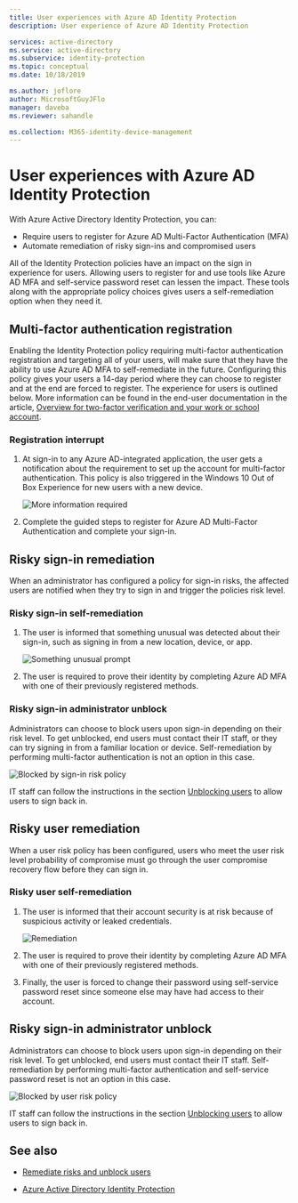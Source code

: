 ```yaml
---
title: User experiences with Azure AD Identity Protection
description: User experience of Azure AD Identity Protection

services: active-directory
ms.service: active-directory
ms.subservice: identity-protection
ms.topic: conceptual
ms.date: 10/18/2019

ms.author: joflore
author: MicrosoftGuyJFlo
manager: daveba
ms.reviewer: sahandle

ms.collection: M365-identity-device-management
---
```

# User experiences with Azure AD Identity Protection

With Azure Active Directory Identity Protection, you can:

* Require users to register for Azure AD Multi-Factor Authentication (MFA)
* Automate remediation of risky sign-ins and compromised users

All of the Identity Protection policies have an impact on the sign in experience for users. Allowing users to register for and use tools like Azure AD MFA and self-service password reset can lessen the impact. These tools along with the appropriate policy choices gives users a self-remediation option when they need it.

## Multi-factor authentication registration

Enabling the Identity Protection policy requiring multi-factor authentication registration and targeting all of your users, will make sure that they have the ability to use Azure AD MFA to self-remediate in the future. Configuring this policy gives your users a 14-day period where they can choose to register and at the end are forced to register. The experience for users is outlined below. More information can be found in the end-user documentation in the article, [Overview for two-factor verification and your work or school account](../user-help/multi-factor-authentication-end-user-first-time.md).

### Registration interrupt

1. At sign-in to any Azure AD-integrated application, the user gets a notification about the requirement to set up the account for multi-factor authentication. This policy is also triggered in the Windows 10 Out of Box Experience for new users with a new device.
   
    ![More information required](./media/concept-identity-protection-user-experience/identity-protection-experience-more-info-mfa.png)

1. Complete the guided steps to register for Azure AD Multi-Factor Authentication and complete your sign-in.

## Risky sign-in remediation

When an administrator has configured a policy for sign-in risks, the affected users are notified when they try to sign in and trigger the policies risk level. 

### Risky sign-in self-remediation

1. The user is informed that something unusual was detected about their sign-in, such as signing in from a new location, device, or app.
   
    ![Something unusual prompt](./media/concept-identity-protection-user-experience/120.png)

1. The user is required to prove their identity by completing Azure AD MFA with one of their previously registered methods. 

### Risky sign-in administrator unblock

Administrators can choose to block users upon sign-in depending on their risk level. To get unblocked, end users must contact their IT staff, or they can try signing in from a familiar location or device. Self-remediation by performing multi-factor authentication is not an option in this case.

![Blocked by sign-in risk policy](./media/concept-identity-protection-user-experience/200.png)

IT staff can follow the instructions in the section [Unblocking users](howto-identity-protection-remediate-unblock.md#unblocking-based-on-sign-in-risk) to allow users to sign back in.

## Risky user remediation

When a user risk policy has been configured, users who meet the user risk level probability of compromise must go through the user compromise recovery flow before they can sign in. 

### Risky user self-remediation

1. The user is informed that their account security is at risk because of suspicious activity or leaked credentials.
   
    ![Remediation](./media/concept-identity-protection-user-experience/101.png)

1. The user is required to prove their identity by completing Azure AD MFA with one of their previously registered methods. 
1. Finally, the user is forced to change their password using self-service password reset since someone else may have had access to their account.

## Risky sign-in administrator unblock

Administrators can choose to block users upon sign-in depending on their risk level. To get unblocked, end users must contact their IT staff. Self-remediation by performing multi-factor authentication and self-service password reset is not an option in this case.

![Blocked by user risk policy](./media/concept-identity-protection-user-experience/104.png)

IT staff can follow the instructions in the section [Unblocking users](howto-identity-protection-remediate-unblock.md#unblocking-based-on-user-risk) to allow users to sign back in.

## See also

- [Remediate risks and unblock users](howto-identity-protection-remediate-unblock.md)

- [Azure Active Directory Identity Protection](./overview-identity-protection.md)